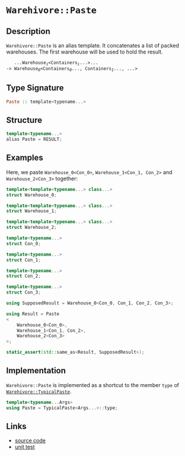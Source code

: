 <!-- Copyright 2024 Feng Mofan
SPDX-License-Identifier: Apache-2.0 -->

# `Warehivore::Paste`

## Description

`Warehivore::Paste` is an alias template. It concatenates a list of packed warehouses. The first warehouse will be used to hold the result.
<pre><code>   ...Warehouse<sub><i>i</i></sub>&lt;Containers<sub><i>i</i></sub>...&gt;...
-> Warehouse<sub><i>0</i></sub>&lt;Containers<sub><i>0</i></sub>..., Containers<sub><i>1</i></sub>..., ...></code></pre>

## Type Signature

```Haskell
Paste :: template<typename...>
```

## Structure

```C++
template<typename...>
alias Paste = RESULT;
```

## Examples

Here, we paste `Warehouse_0<Con_0>`,  `Warehouse_1<Con_1, Con_2>` and `Warehouse_2<Con_3>` together:

```C++
template<template<typename...> class...>
struct Warehouse_0;

template<template<typename...> class...>
struct Warehouse_1;

template<template<typename...> class...>
struct Warehouse_2;

template<typename...>
struct Con_0;

template<typename...>
struct Con_1;

template<typename...>
struct Con_2;

template<typename...>
struct Con_3;

using SupposedResult = Warehouse_0<Con_0, Con_1, Con_2, Con_3>;

using Result = Paste
<
    Warehouse_0<Con_0>, 
    Warehouse_1<Con_1, Con_2>,
    Warehouse_2<Con_3>
>;

static_assert(std::same_as<Result, SupposedResult>);
```

## Implementation

`Warehivore::Paste` is implemented as a shortcut to the member `type` of [`Warehivore::TypicalPaste`](./typical_paste.doc.md).

```C++
template<typename...Args>
using Paste = TypicalPaste<Args...>::type;
```

## Links

- [source code](../../../../conceptrodon/warehivore/paste.hpp)
- [unit test](../../../../tests/unit/warehivore/paste.test.hpp)
